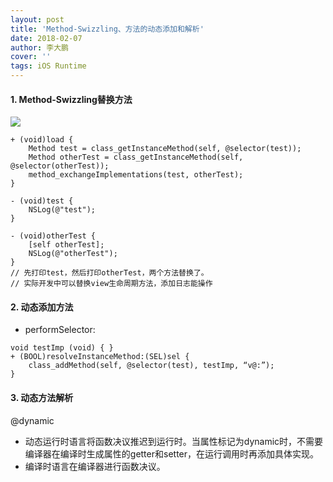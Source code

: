 ```yaml
---
layout: post
title: 'Method-Swizzling、方法的动态添加和解析'
date: 2018-02-07
author: 李大鹏
cover: ''
tags: iOS Runtime
---
```

#### 1. Method-Swizzling替换方法
![](http://files.pandaleo.cn/a9f86d402d7fb07f303f40795465c81e.png)
```
+ (void)load {
    Method test = class_getInstanceMethod(self, @selector(test));
    Method otherTest = class_getInstanceMethod(self, @selector(otherTest));
    method_exchangeImplementations(test, otherTest);
}

- (void)test {
    NSLog(@"test");
}

- (void)otherTest {
    [self otherTest];
    NSLog(@"otherTest");
}
// 先打印test，然后打印otherTest，两个方法替换了。
// 实际开发中可以替换view生命周期方法，添加日志能操作
```

#### 2. 动态添加方法
* performSelector:  

```
void testImp (void) { }
+ (BOOL)resolveInstanceMethod:(SEL)sel {
    class_addMethod(self, @selector(test), testImp, “v@:”);
}
```  

#### 3. 动态方法解析
@dynamic
* 动态运行时语言将函数决议推迟到运行时。当属性标记为dynamic时，不需要编译器在编译时生成属性的getter和setter，在运行调用时再添加具体实现。
* 编译时语言在编译器进行函数决议。
